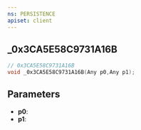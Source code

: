 ```yaml
---
ns: PERSISTENCE
apiset: client
---
```

## _0x3CA5E58C9731A16B

```c
// 0x3CA5E58C9731A16B
void _0x3CA5E58C9731A16B(Any p0,Any p1);
```


## Parameters
* **p0**:
* **p1**: